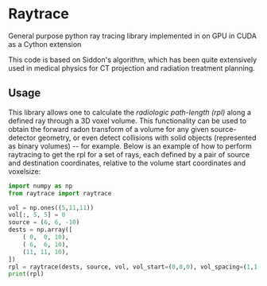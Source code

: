 # Raytrace
General purpose python ray tracing library implemented in on GPU in CUDA as a Cython extension

This code is based on Siddon's algorithm, which has been quite extensively used in medical physics for CT projection and radiation treatment planning.

## Usage
This library allows one to calculate the _radiologic path-length (rpl)_ along a defined ray through a 3D voxel volume. This functionality can be used to obtain the forward radon transform of a volume for any given source-detector geometry, or even detect collisions with solid objects (represented as binary volumes) -- for example.
Below is an example of how to perform raytracing to get the rpl for a set of rays, each defined by a pair of source and destination coordinates, relative to the volume start coordinates and voxelsize:
```python
import numpy as np
from raytrace import raytrace

vol = np.ones((5,11,11))
vol[:, 5, 5] = 0
source = (6, 6, -10)
dests = np.array([
    ( 0,  0, 10),
    ( 6,  6, 10),
    (11, 11, 10),
])
rpl = raytrace(dests, source, vol, vol_start=(0,0,0), vol_spacing=(1,1,1))
print(rpl)

```
